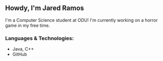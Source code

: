 ## Howdy, I'm Jared Ramos 

I'm a Computer Science student at ODU!
I'm currently working on a horror game in my free time.

### Languages & Technologies:
- Java, C++
- GitHub

<!--
**jchav022-sys/jchav022-sys** is a ✨ _special_ ✨ repository because its `README.md` (this file) appears on your GitHub profile.

Here are some ideas to get you started:

- 🔭 I’m currently working on ... 
- 🌱 I’m currently learning ...
- 👯 I’m looking to collaborate on ...
- 🤔 I’m looking for help with ...
- 💬 Ask me about ...
- 📫 How to reach me: ...
- 😄 Pronouns: ...
- ⚡ Fun fact: ...
-->
